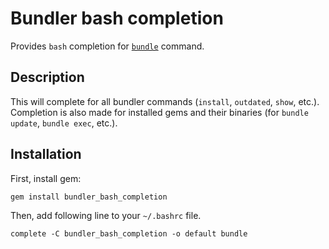 # Bundler bash completion

Provides `bash` completion for [`bundle`](http://gembundler.com/) command.

## Description

This will complete for all bundler commands (`install`, `outdated`, `show`,
etc.). Completion is also made for installed gems and their binaries (for
`bundle update`, `bundle exec`, etc.).

## Installation

First, install gem:

    gem install bundler_bash_completion

Then, add following line to your `~/.bashrc` file.

    complete -C bundler_bash_completion -o default bundle